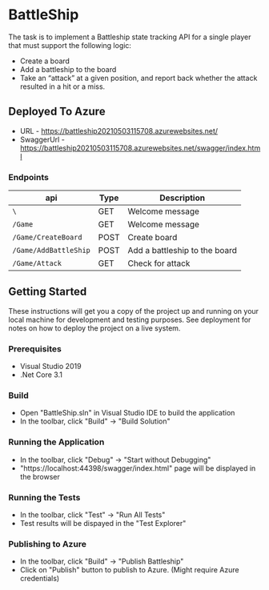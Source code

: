 # BattleShip

The task is to implement a Battleship state tracking API for a single player that must support the following logic: 
<br>
* Create a board 
* Add a battleship to the board 
* Take an “attack” at a given position, and report back whether the attack resulted in a hit or a miss.

## Deployed To Azure
* URL - https://battleship20210503115708.azurewebsites.net/
* SwaggerUrl - https://battleship20210503115708.azurewebsites.net/swagger/index.html

### Endpoints
| api | Type | Description |
| --- | --- |  --- |
| `\` | GET | Welcome message |
| `/Game` | GET | Welcome message |
| `/Game/CreateBoard` | POST | Create board |
| `/Game/AddBattleShip` | POST | Add a battleship to the board |
| `/Game/Attack` | GET | Check for attack |

## Getting Started

These instructions will get you a copy of the project up and running on your local machine for development and testing purposes. See deployment for notes on how to deploy the project on a live system.

### Prerequisites
* Visual Studio 2019
* .Net Core 3.1

### Build
* Open "BattleShip.sln" in Visual Studio IDE to build the application
* In the toolbar, click "Build" -> "Build Solution"

### Running the Application
* In the toolbar, click "Debug" -> "Start without Debugging"
* "https://localhost:44398/swagger/index.html" page will be displayed in the browser

### Running the Tests
* In the toolbar, click "Test" -> "Run All Tests"
* Test results will be dispayed in the "Test Explorer"

### Publishing to Azure
* In the toolbar, click "Build" -> "Publish Battleship"
* Click on "Publish" button to publish to Azure. (Might require Azure credentials)






